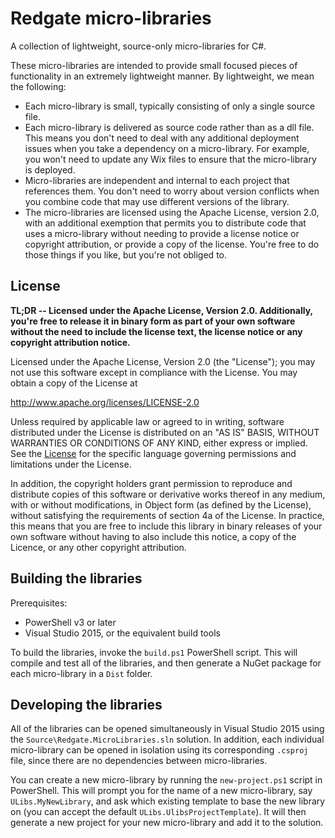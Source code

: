 # Redgate micro-libraries
A collection of lightweight, source-only micro-libraries for C#.

These micro-libraries are intended to provide small focused pieces of functionality in an extremely lightweight manner. By lightweight, we mean the following:

- Each micro-library is small, typically consisting of only a single source file.
- Each micro-library is delivered as source code rather than as a dll file. This means you don't need to deal with any additional deployment issues when you take a dependency on a micro-library. For example, you won't need to update any Wix files to ensure that the micro-library is deployed.
- Micro-libraries are independent and internal to each project that references them. You don't need to worry about version conflicts when you combine code that may use different versions of the library.
- The micro-libraries are licensed using the Apache License, version 2.0, with an additional exemption that permits you to distribute code that uses a micro-library without needing to provide a license notice or copyright attribution, or provide a copy of the license. You're free to do those things if you like, but you're not obliged to.

## License

**TL;DR -- Licensed under the Apache License, Version 2.0. Additionally, you're free to release it in binary form as part of your own software without the need to include the license text, the license notice or any copyright attribution notice.**

Licensed under the Apache License, Version 2.0 (the "License"); you may not use this software except in compliance with the License. You may obtain a copy of the License at

http://www.apache.org/licenses/LICENSE-2.0

Unless required by applicable law or agreed to in writing, software distributed under the License is distributed on an "AS IS" BASIS, WITHOUT WARRANTIES OR CONDITIONS OF ANY KIND, either express or implied. See the [License](License) for the specific language governing permissions and limitations under the License.

In addition, the copyright holders grant permission to reproduce and distribute copies of this software or derivative works thereof in any medium, with or without modifications, in Object form (as defined by the License), without satisfying the requirements of section 4a of the License. In practice, this means that you are free to include this library in binary releases of your own software without having to also include this notice, a copy of the Licence, or any other copyright attribution.

## Building the libraries

Prerequisites:

- PowerShell v3 or later
- Visual Studio 2015, or the equivalent build tools
 
To build the libraries, invoke the `build.ps1` PowerShell script. This will compile and test all of the libraries, and then generate a NuGet package for each micro-library in a `Dist` folder.

## Developing the libraries

All of the libraries can be opened simultaneously in Visual Studio 2015 using the `Source\Redgate.MicroLibraries.sln` solution. In addition, each individual micro-library can be opened in isolation using its corresponding `.csproj` file, since there are no dependencies between micro-libraries.

You can create a new micro-library by running the `new-project.ps1` script in PowerShell. This will prompt you for the name of a new micro-library, say `ULibs.MyNewLibrary`, and ask which existing template to base the new library on (you can accept the default `ULibs.UlibsProjectTemplate`). It will then generate a new project for your new micro-library and add it to the solution.       